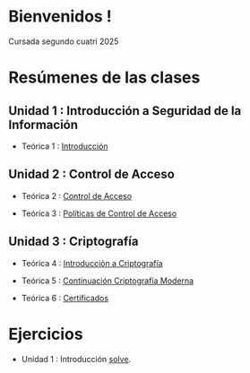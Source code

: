 # Bienvenidos !
Cursada segundo cuatri 2025

# Resúmenes de las clases  

## Unidad 1 : Introducción a Seguridad de la Información
- Teórica 1 : [ Introducción](https://github.com/ToniusRetonius/SegInf/blob/main/Te%C3%B3ricas/T1/Resumen%20T1.pdf)

## Unidad 2 : Control de Acceso
- Teórica 2 : [ Control de Acceso](https://github.com/ToniusRetonius/SegInf/blob/main/Te%C3%B3ricas/T2/Resumen%20T2.pdf)

- Teórica 3 : [ Políticas de Control de Acceso](https://github.com/ToniusRetonius/SegInf/blob/main/Te%C3%B3ricas/T3/Resumen%20T3.pdf)

## Unidad 3 : Criptografía

- Teórica 4 : [ Introducción a Criptografía](https://github.com/ToniusRetonius/SegInf/blob/main/Te%C3%B3ricas/T4/Resumen%20T4.pdf)

- Teórica 5 : [ Continuación Criptografía Moderna](https://github.com/ToniusRetonius/SegInf/blob/main/Te%C3%B3ricas/T5/Resumen%20T5.pdf)

- Teórica 6 : [ Certificados](https://github.com/ToniusRetonius/SegInf/blob/main/Te%C3%B3ricas/T6/Resumen%20T6.pdf)

# Ejercicios

- Unidad 1 : Introducción [ solve](https://github.com/ToniusRetonius/SegInf/blob/main/Gu%C3%ADas/1/solve.pdf).
